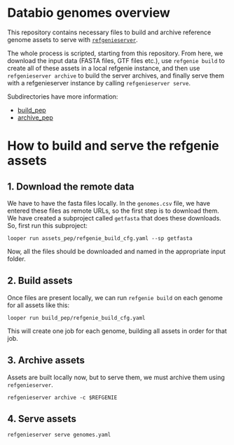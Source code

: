 # Databio genomes overview

This repository contains necessary files to build and archive reference genome assets to serve with [`refgenieserver`](https://github.com/databio/refgenieserver). 

The whole process is scripted, starting from this repository. From here, we download the input data (FASTA files, GTF files etc.), use `refgenie build` to create all of these assets in a local refgenie instance, and then use `refgenieserver archive` to build the server archives, and finally serve them with a refgenieserver instance by calling `refgenieserver serve`.

Subdirectories have more information:

- [build_pep](build_pep)
- [archive_pep](archive_pep)

# How to build and serve the refgenie assets

## 1. Download the remote data

We have to have the fasta files locally. In the `genomes.csv` file, we have entered these files as remote URLs, so the first step is to download them. We have created a subproject called `getfasta` that does these downloads. So, first run this subproject:

```
looper run assets_pep/refgenie_build_cfg.yaml --sp getfasta
```

Now, all the files should be downloaded and named in the appropriate input folder. 

## 2. Build assets

Once files are present locally, we can run `refgenie build` on each genome for all assets like this:

```
looper run build_pep/refgenie_build_cfg.yaml
```

This will create one job for each genome, building all assets in order for that job.

## 3. Archive assets

Assets are built locally now, but to serve them, we must archive them using `refgenieserver`.

```
refgenieserver archive -c $REFGENIE
```

## 4. Serve assets

```
refgenieserver serve genomes.yaml
```
